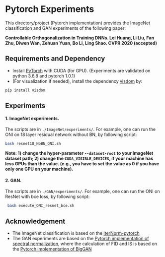 # Pytorch Experiments
This directory/project (Pytorch implementation) provides the ImageNet classification and GAN experiments of the following paper:

**Controllable Orthogonalization in Training DNNs. Lei Huang, Li Liu, Fan Zhu, Diwen Wan, Zehuan Yuan, Bo Li, Ling Shao. CVPR 2020 (accepted)**


## Requirements and Dependency
* Install [PyTorch](http://torch.ch) with CUDA (for GPU). (Experiments are validated on python 3.6.8 and pytorch 1.0.1)
* (For visualization if needed), install the dependency [visdom](https://github.com/facebookresearch/visdom) by:
```Bash
pip install visdom
 ```


## Experiments
 
 #### 1. ImageNet experiments.

The scripts  are in `./ImageNet/experiments/`. For example, one can  run the ONI on 18 layer residual network without BN,  by following script: 
  ```Bash
bash resnet18_NoBN_ONI.sh
 ```
**Note: 1) change the hyper-parameter `--dataset-root` to your ImageNet dataset path; 
2) change the `CUDA_VISIBLE_DEVICES`, if your machine has less GPUs than the value. (e.g., you have to set the value as 0 if you have only one GPU on your machine).**

 #### 2. GAN.
The scripts  are in `./GAN/experiments/`. For example, one can  run the ONI on ResNet with bce loss,  by following script: 
  ```Bash
   bash execute_ONI_resnet_bce.sh
 ```
 
## Acknowledgement

* The ImageNet classification is based on the [IterNorm-pytorch](https://github.com/huangleiBuaa/IterNorm-pytorch)
* The GAN experiments are based on the [Pytorch implementation of spectral normalization](https://github.com/christiancosgrove/pytorch-spectral-normalization-gan), where the calculation of FID and IS is based on the [Pytorch implementation of BigGAN](https://github.com/ajbrock/BigGAN-PyTorch)
